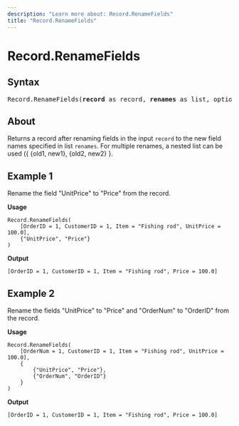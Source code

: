 ```yaml
---
description: "Learn more about: Record.RenameFields"
title: "Record.RenameFields"
---
```

# Record.RenameFields

## Syntax

<pre>
Record.RenameFields(<b>record</b> as record, <b>renames</b> as list, optional <b>missingField</b> as nullable number) as record  
</pre>
  
## About

Returns a record after renaming fields in the input `record` to the new field names specified in list `renames`. For multiple renames, a nested list can be used ({ {old1, new1}, {old2, new2} }.

## Example 1

Rename the field "UnitPrice" to "Price" from the record.

**Usage**

```powerquery-m
Record.RenameFields(
    [OrderID = 1, CustomerID = 1, Item = "Fishing rod", UnitPrice = 100.0],
    {"UnitPrice", "Price"}
)
```

**Output**

`[OrderID = 1, CustomerID = 1, Item = "Fishing rod", Price = 100.0]`

## Example 2

Rename the fields "UnitPrice" to "Price" and "OrderNum" to "OrderID" from the record.

**Usage**

```powerquery-m
Record.RenameFields(
    [OrderNum = 1, CustomerID = 1, Item = "Fishing rod", UnitPrice = 100.0],
    {
        {"UnitPrice", "Price"},
        {"OrderNum", "OrderID"}
    }
)
```

**Output**

`[OrderID = 1, CustomerID = 1, Item = "Fishing rod", Price = 100.0]`
